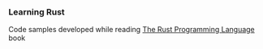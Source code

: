 ### Learning Rust
Code samples developed while reading [The Rust Programming Language](https://doc.rust-lang.org/book/2018-edition/) book